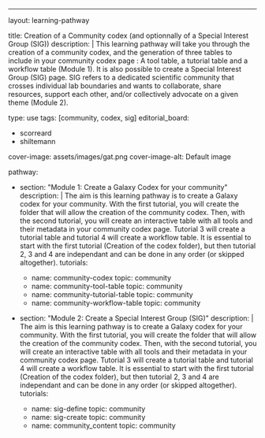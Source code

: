 ---
layout: learning-pathway

title: Creation of a Community codex (and optionnally of a Special Interest Group (SIG))
description: |
  This learning pathway will take you through the creation of a community codex, and the generation of three tables to include in your community codex page : A tool table, a tutorial table and a workflow table (Module 1).
  It is also possible to create a Special Interest Group (SIG) page. SIG refers to a dedicated scientific community that crosses individual lab boundaries and wants to collaborate, share resources, support each other, and/or collectively advocate on a given theme (Module 2).

type: use 
tags: [community, codex, sig]
editorial_board:
- scorreard
- shiltemann

cover-image: assets/images/gat.png
cover-image-alt: Default image

pathway:
  - section: "Module 1: Create a Galaxy Codex for your community"
    description: |
      The aim is this learning pathway is to create a Galaxy codex for your community.
      With the first tutorial, you will create the folder that will allow the creation of the community codex. Then, with the second tutorial, you will create an interactive table with all tools and their metadata in your community codex page. Tutorial 3 will create a tutorial table and tutorial 4 will create a workflow table.
      It is essential to start with the first tutorial (Creation of the codex folder), but then tutorial 2, 3 and 4 are independant and can be done in any order (or skipped altogether).
    tutorials:
      - name: community-codex
        topic: community
      - name: community-tool-table
        topic: community        
      - name: community-tutorial-table
        topic: community
      - name: community-workflow-table
        topic: community
        
  - section: "Module 2: Create a Special Interest Group (SIG)"
    description: |
      The aim is this learning pathway is to create a Galaxy codex for your community.
      With the first tutorial, you will create the folder that will allow the creation of the community codex. Then, with the second tutorial, you will create an interactive table with all tools and their metadata in your community codex page. Tutorial 3 will create a tutorial table and tutorial 4 will create a workflow table.
      It is essential to start with the first tutorial (Creation of the codex folder), but then tutorial 2, 3 and 4 are independant and can be done in any order (or skipped altogether).
    tutorials:
      - name: sig-define
        topic: community
      - name: sig-create
        topic: community        
      - name: community_content
        topic: community

        

